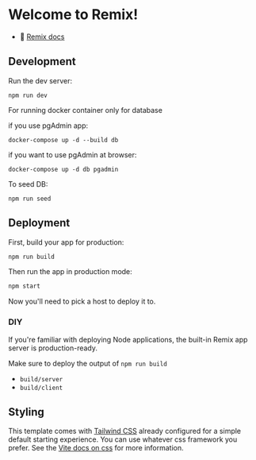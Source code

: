 # Welcome to Remix!

- 📖 [Remix docs](https://remix.run/docs)

## Development

Run the dev server:

```shellscript
npm run dev
```

For running docker container only for database

if you use pgAdmin app:

```shellscript
docker-compose up -d --build db
```

if you want to use pgAdmin at browser:

```shellscript
docker-compose up -d db pgadmin
```

To seed DB:

```shellscript
npm run seed
```

## Deployment

First, build your app for production:

```sh
npm run build
```

Then run the app in production mode:

```sh
npm start
```

Now you'll need to pick a host to deploy it to.

### DIY

If you're familiar with deploying Node applications, the built-in Remix app
server is production-ready.

Make sure to deploy the output of `npm run build`

- `build/server`
- `build/client`

## Styling

This template comes with [Tailwind CSS](https://tailwindcss.com/) already
configured for a simple default starting experience. You can use whatever css
framework you prefer. See the
[Vite docs on css](https://vitejs.dev/guide/features.html#css) for more
information.
